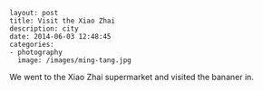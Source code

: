```
layout: post
title: Visit the Xiao Zhai
description: city
date: 2014-06-03 12:48:45
categories:
- photography
  image: /images/ming-tang.jpg
```

We went to the Xiao Zhai supermarket and visited the bananer in.